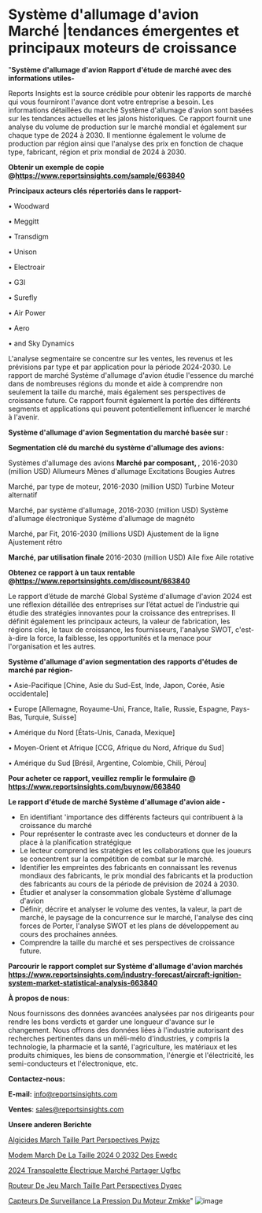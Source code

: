 # Système d'allumage d'avion Marché |tendances émergentes et principaux moteurs de croissance

"<strong>Système d'allumage d'avion Rapport d'étude de marché avec des informations utiles-</strong>

Reports Insights est la source crédible pour obtenir les rapports de marché qui vous fourniront l'avance dont votre entreprise a besoin. Les informations détaillées du marché Système d'allumage d'avion sont basées sur les tendances actuelles et les jalons historiques. Ce rapport fournit une analyse du volume de production sur le marché mondial et également sur chaque type de 2024 à 2030. Il mentionne également le volume de production par région ainsi que l'analyse des prix en fonction de chaque type, fabricant, région et prix mondial de 2024 à 2030.

<strong><b>Obtenir un exemple de copie @</b></strong><a href=https://www.reportsinsights.com/sample/663840><strong><b>https://www.reportsinsights.com/sample/663840</b></strong></a>

<b>Principaux acteurs clés répertoriés dans le rapport-</b>

<b> </b>• Woodward

• Meggitt

• Transdigm

• Unison

• Electroair

• G3I

• Surefly

• Air Power

• Aero

• and Sky Dynamics

L'analyse segmentaire se concentre sur les ventes, les revenus et les prévisions par type et par application pour la période 2024-2030. Le rapport de marché Système d'allumage d'avion étudie l'essence du marché dans de nombreuses régions du monde et aide à comprendre non seulement la taille du marché, mais également ses perspectives de croissance future. Ce rapport fournit également la portée des différents segments et applications qui peuvent potentiellement influencer le marché à l'avenir.

<strong>Système d'allumage d'avion Segmentation du marché basée sur :</strong>

<strong> Segmentation clé du marché du système d'allumage des avions: </strong>

Systèmes d'allumage des avions <strong> Marché par composant, </strong>, 2016-2030 (million USD)
Allumeurs
Mènes d'allumage
Excitations
Bougies
Autres

Marché, par type de moteur, 2016-2030 (million USD)
Turbine
Moteur alternatif

Marché, par système d'allumage, 2016-2030 (million USD)
Système d'allumage électronique
Système d'allumage de magnéto

Marché, par Fit, 2016-2030 (millions USD)
Ajustement de la ligne
Ajustement rétro

<strong> Marché, par utilisation finale </strong> 2016-2030 (million USD)
Aile fixe
Aile rotative

<strong><b>Obtenez ce rapport à un taux rentable @</b></strong><a href=https://www.reportsinsights.com/discount/663840><strong><b>https://www.reportsinsights.com/discount/663840</b></strong></a>

Le rapport d’étude de marché Global Système d'allumage d'avion 2024 est une réflexion détaillée des entreprises sur l’état actuel de l’industrie qui étudie des stratégies innovantes pour la croissance des entreprises. Il définit également les principaux acteurs, la valeur de fabrication, les régions clés, le taux de croissance, les fournisseurs, l'analyse SWOT, c'est-à-dire la force, la faiblesse, les opportunités et la menace pour l'organisation et les autres.

<strong>Système d'allumage d'avion segmentation des rapports d'études de marché par région-</strong>

• Asie-Pacifique [Chine, Asie du Sud-Est, Inde, Japon, Corée, Asie occidentale]

• Europe [Allemagne, Royaume-Uni, France, Italie, Russie, Espagne, Pays-Bas, Turquie, Suisse]

• Amérique du Nord [États-Unis, Canada, Mexique]

• Moyen-Orient et Afrique [CCG, Afrique du Nord, Afrique du Sud]

• Amérique du Sud [Brésil, Argentine, Colombie, Chili, Pérou]

<strong>Pour acheter ce rapport, veuillez remplir le formulaire @   <a href=https://www.reportsinsights.com/buynow/663840>https://www.reportsinsights.com/buynow/663840</a></strong>

<strong>Le rapport d'étude de marché Système d'allumage d'avion aide -</strong>
<ul>
  <li>En identifiant 'importance des différents facteurs qui contribuent à la croissance du marché</li>
  <li>Pour représenter le contraste avec les conducteurs et donner de la place à la planification stratégique</li>
  <li>Le lecteur comprend les stratégies et les collaborations que les joueurs se concentrent sur la compétition de combat sur le marché.</li>
  <li>Identifier les empreintes des fabricants en connaissant les revenus mondiaux des fabricants, le prix mondial des fabricants et la production des fabricants au cours de la période de prévision de 2024 à 2030.</li>
  <li>Étudier et analyser la consommation globale Système d'allumage d'avion</li>
  <li>Définir, décrire et analyser le volume des ventes, la valeur, la part de marché, le paysage de la concurrence sur le marché, l'analyse des cinq forces de Porter, l'analyse SWOT et les plans de développement au cours des prochaines années.</li>
  <li>Comprendre la taille du marché et ses perspectives de croissance future.</li>
</ul>

<strong>Parcourir le rapport complet sur Système d'allumage d'avion marchés <a href=https://www.reportsinsights.com/industry-forecast/aircraft-ignition-system-market-statistical-analysis-663840>https://www.reportsinsights.com/industry-forecast/aircraft-ignition-system-market-statistical-analysis-663840</a></strong>

<strong>À propos de nous:</strong>

Nous fournissons des données avancées analysées par nos dirigeants pour rendre les bons verdicts et garder une longueur d'avance sur le changement. Nous offrons des données liées à l'industrie autorisant des recherches pertinentes dans un méli-mélo d'industries, y compris la technologie, la pharmacie et la santé, l'agriculture, les matériaux et les produits chimiques, les biens de consommation, l'énergie et l'électricité, les semi-conducteurs et l'électronique, etc.

<strong>Contactez-nous:</strong>

<strong>E-mail:</strong> <a href=mailto:info@reportsinsights.com>info@reportsinsights.com</a>

<strong>Ventes</strong>: <a href=mailto:sales@reportsinsights.com>sales@reportsinsights.com</a>

<strong>Unsere anderen Berichte</strong>

<a href=https://www.linkedin.com/pulse/algicides-march%C3%A9-taille-part-perspectives-pwjzc/>Algicides March Taille Part Perspectives Pwjzc</a>

<a href=https://www.linkedin.com/pulse/modem-march%C3%A9-de-la-taille-2024-%C3%A0-2032-des-ewedc/>Modem March De La Taille 2024  0 2032 Des Ewedc</a>

<a href=https://www.linkedin.com/pulse/2024-transpalette-électrique-marché-partager-ugfbc/>2024 Transpalette Électrique Marché Partager Ugfbc</a>

<a href=https://www.linkedin.com/pulse/routeur-de-jeu-march%C3%A9-taille-part-perspectives-dyqec/>Routeur De Jeu March Taille Part Perspectives Dyqec</a>

<a href=https://www.linkedin.com/pulse/capteurs-de-surveillance-la-pression-du-moteur-zmkke/>Capteurs De Surveillance La Pression Du Moteur Zmkke</a>"
![image](https://github.com/daminid12/RImarketdynamics/assets/158430485/3eb9caa8-9b2a-4a4d-8d2e-694b94bfef85)
